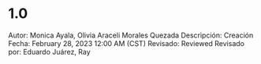 # 1.0

Autor: Monica Ayala, Olivia Araceli Morales Quezada
Descripción: Creación
Fecha: February 28, 2023 12:00 AM (CST)
Revisado: Reviewed
Revisado por: Eduardo Juárez, Ray